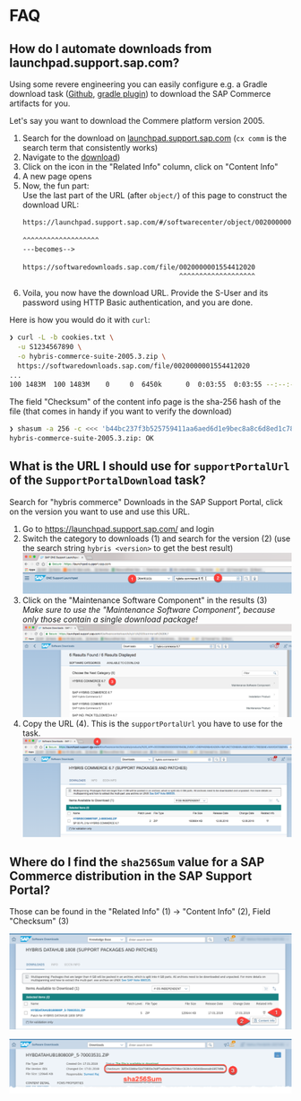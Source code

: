 # FAQ

## How do I automate downloads from launchpad.support.sap.com?

Using some revere engineering you can easily configure e.g. a Gradle download task ([Github][dlgh], [gradle plugin][dlplug])
to download the SAP Commerce artifacts for you.

Let's say you want to download the Commere platform version 2005.

1. Search for the download on [launchpad.support.sap.com][launch] (`cx comm` is the search term that consistently works)
1. Navigate to the [download][down])
1. Click on the icon in the "Related Info" column, click on "Content Info"
1. A new page opens
1. Now, the fun part:\
   Use the last part of the URL (after `object/`) of this page to construct the download URL:
   ```
   https://launchpad.support.sap.com/#/softwarecenter/object/0020000001554412020
                                                             ^^^^^^^^^^^^^^^^^^^
   ---becomes-->
 
   https://softwaredownloads.sap.com/file/0020000001554412020
                                          ^^^^^^^^^^^^^^^^^^^
   ```
1. Voila, you now have the download URL. Provide the S-User and its password using HTTP Basic authentication, and you are done.

Here is how you would do it with `curl`:

```sh
❯ curl -L -b cookies.txt \
  -u S1234567890 \
  -o hybris-commerce-suite-2005.3.zip \
  https://softwaredownloads.sap.com/file/0020000001554412020
...
100 1483M  100 1483M    0     0  6450k      0  0:03:55  0:03:55 --:--:-- 7130k
```

The field "Checksum" of the content info page is the sha-256 hash of the file (that comes in handy if you want to verify the download)

```sh
❯ shasum -a 256 -c <<< 'b44bc237f3b525759411aa6aed6d1e9bec8a8c6d8ed1c7823b89cc3741f836d0 *hybris-commerce-suite-2005.3.zip'
hybris-commerce-suite-2005.3.zip: OK
```

[launch]: https://launchpad.support.sap.com
[down]: https://launchpad.support.sap.com/#/softwarecenter/template/products/%20_APP=00200682500000001943&_EVENT=DISPHIER&HEADER=Y&FUNCTIONBAR=N&EVENT=TREE&NE=NAVIGATE&ENR=73555000100200012039&V=MAINT&TA=ACTUAL&PAGE=SEARCH/CX%20COMMERCE%202005


[dlgh]: https://github.com/michel-kraemer/gradle-download-task
[dlplug]: https://plugins.gradle.org/plugin/de.undercouch.download

## What is the URL I should use for `supportPortalUrl` of the `SupportPortalDownload` task?

Search for "hybris commerce" Downloads in the SAP Support Portal, click on the version you want to use and use this URL.

1. Go to https://launchpad.support.sap.com/ and login
1. Switch the category to downloads (1) and search for the version (2) (use the search string `hybris <version>` to get the best result)
  ![Portal Search](images/portal-search.png)
1. Click on the "Maintenance Software Component" in the results (3) \
   *Make sure to use the "Maintenance Software Component", because only those contain a single download package!*
  ![Portal Result](images/portal-result.png)
1. Copy the URL (4). This is the `supportPortalUrl` you have to use for the task.
  ![Portal Link](images/portal-link.png)

## Where do I find the `sha256Sum` value for a SAP Commerce distribution in the SAP Support Portal?

Those can be found in the "Related Info" (1) -> "Content Info" (2), Field "Checksum" (3)

![Related Info](images/hash-related.png)

![Checksum](images/hash-checksum.png)
